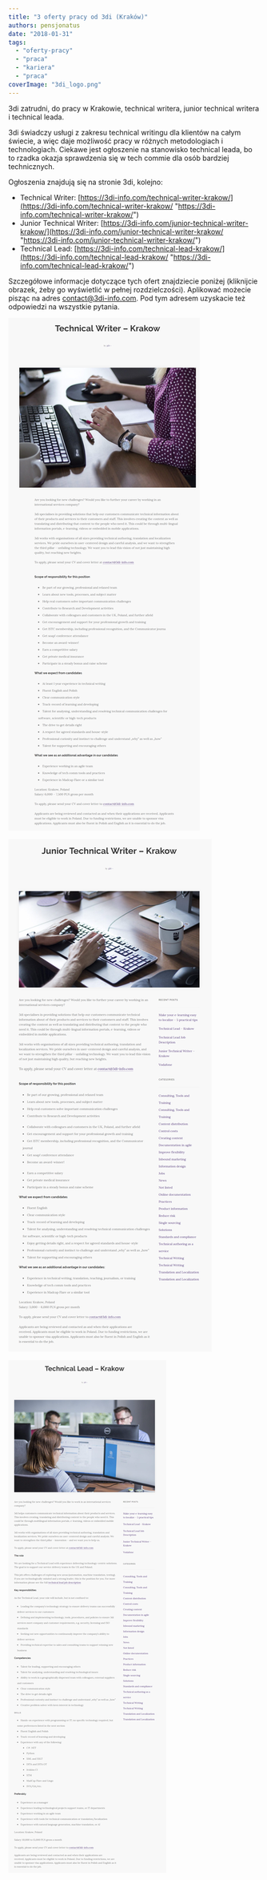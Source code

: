 ```yaml
---
title: "3 oferty pracy od 3di (Kraków)"
authors: pensjonatus
date: "2018-01-31"
tags:
  - "oferty-pracy"
  - "praca"
  - "kariera"
  - "praca"
coverImage: "3di_logo.png"
---
```


3di zatrudni, do pracy w Krakowie, technical writera, junior technical writera i
technical leada.

<!--truncate-->

3di świadczy usługi z zakresu technical writingu dla klientów na całym świecie,
a więc daje możliwość pracy w różnych metodologiach i technologiach. Ciekawe
jest ogłoszenie na stanowisko technical leada, bo to rzadka okazja sprawdzenia
się w tech commie dla osób bardziej technicznych.

Ogłoszenia znajdują się na stronie 3di, kolejno:

- Technical
  Writer: [https://3di-info.com/technical-writer-krakow/](https://3di-info.com/technical-writer-krakow/ "https://3di-info.com/technical-writer-krakow/")
- Junior Technical
  Writer: [https://3di-info.com/junior-technical-writer-krakow/](https://3di-info.com/junior-technical-writer-krakow/ "https://3di-info.com/junior-technical-writer-krakow/")
- Technical
  Lead: [https://3di-info.com/technical-lead-krakow/](https://3di-info.com/technical-lead-krakow/ "https://3di-info.com/technical-lead-krakow/")

Szczegółowe informacje dotyczące tych ofert znajdziecie poniżej (kliknijcie
obrazek, żeby go wyświetlić w pełnej rozdzielczości). Aplikować możecie pisząc
na adres [contact@3di-info.com](mailto:contact@3di-info.com). Pod tym adresem
uzyskacie też odpowiedzi na wszystkie pytania.

[![](images/writer.png)](http://techwriter.pl/wp-content/uploads/2018/01/writer.png)

[![](images/junior.png)](http://techwriter.pl/wp-content/uploads/2018/01/junior.png)

[![](images/technical-lead.png)](http://techwriter.pl/wp-content/uploads/2018/01/technical-lead.png)
